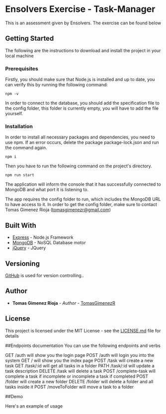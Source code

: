 # Ensolvers Exercise - Task-Manager

This is an assessment given by Ensolvers. The exercise can be found below

## Getting Started

The following are the instructions to download and install the project in your local machine


### Prerequisites

Firstly, you should make sure that Node.js is installed and up to date, you can verify this by running the following command:

```
npm -v
```

In order to connect to the database, you should add the specification file to the config folder, this folder is currently empty, you will have to add the file yourself.


### Installation

In order to install all necessary packages and dependencies, you need to use npm. If an error occurs, delete the package package-lock.json and run the command again.

```
npm i
```

Then you have to run the following command on the project's directory.

```
npm run start
```
The application will inform the console that it has successfully connected to MongoDB and what port it is listening to.

The app requires the config folder to run, which includes the MongoDB URL to have access to it. In order to get the config folder, make sure to contact Tomas Gimenez Rioja (tomasgimenezr@gmail.com)



## Built With

* [Express](https://www.npmjs.com/package/express) - Node.js Framework
* [MongoDB](https://www.mongodb.com/cloud/atlas) - NoSQL Database motor
* [jQuery](https://jquery.com/) - JQuery

## Versioning

[GitHub](http://github.com/) is used for version controlling.. 

## Author

* **Tomas Gimenez Rioja** - *Author* - [TomasGimenezR](https://github.com/TomasGimenezR)


## License

This project is licensed under the MIT License - see the [LICENSE.md](LICENSE.md) file for details


##Endpoints documentation
You can use the following endpoints and verbs

GET 	/auth 		will show you the login page
POST 	/auth 		will login you into the system 
GET 	/		will show you the index page 
POST	/task		will create a new task
GET	/task/:id	will get all tasks in a folder
PATH	/task/:id	will update a task description
DELETE	/task		will delete a task
POST 	/complete-task	will complete a task if incomplete or incomplete a task if completed
POST	/folder		will create a new folder
DELETE	/folder		will delete a folder and all tasks inside it
POST	/moveToFolder	will move a task to a folder

##Demo

Here's an example of usage
